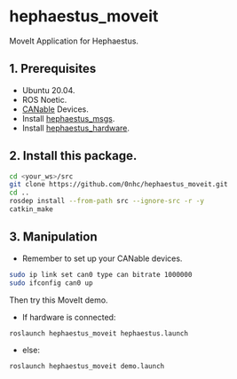 # hephaestus_moveit
MoveIt Application for Hephaestus.

## 1. Prerequisites
* Ubuntu 20.04.
* ROS Noetic.
* [CANable](https://canable.io/) Devices.
* Install [hephaestus_msgs](https://github.com/purimagination/hephaestus_msgs).
* Install [hephaestus_hardware](https://github.com/purimagination/hephaestus_hardware).

## 2. Install this package.
```sh
cd <your_ws>/src
git clone https://github.com/0nhc/hephaestus_moveit.git
cd ..
rosdep install --from-path src --ignore-src -r -y
catkin_make
```

## 3. Manipulation
* Remember to set up your CANable devices.
```sh
sudo ip link set can0 type can bitrate 1000000
sudo ifconfig can0 up
```
Then try this MoveIt demo.</br>
* If hardware is connected:
```sh
roslaunch hephaestus_moveit hephaestus.launch
```
* else:
```sh
roslaunch hephaestus_moveit demo.launch
```